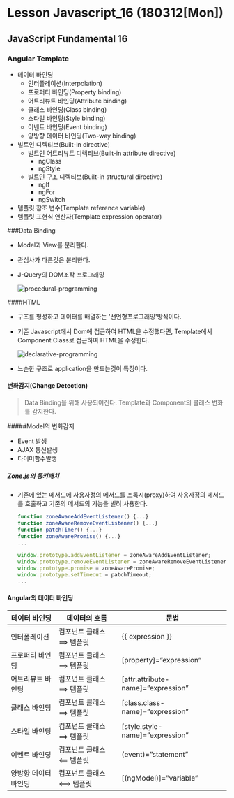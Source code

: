 # Lesson Javascript_16 (180312[Mon])

## JavaScript Fundamental 16

### Angular Template

- ​데이터 바인딩
  - 인터폴레이션(Interpolation)
  - 프로퍼티 바인딩(Property binding)
  - 어트리뷰트 바인딩(Attribute binding)
  - 클래스 바인딩(Class binding)
  - 스타일 바인딩(Style binding)
  - 이벤트 바인딩(Event binding)
  - 양방향 데이터 바인딩(Two-way binding)
- 빌트인 디렉티브(Built-in directive)
  - 빌트인 어트리뷰트 디렉티브(Built-in attribute directive)
    - ngClass
    - ngStyle
  - 빌트인 구조 디렉티브(Built-in structural directive)
    - ngIf
    - ngFor
    - ngSwitch
- 템플릿 참조 변수(Template reference variable)
- 템플릿 표현식 연산자(Template expression operator)

###Data Binding

- Model과 View를 분리한다. 

- 관심사가 다른것은 분리한다.

- J-Query의 DOM조작 프로그래밍

  ![procedural-programming](http://poiemaweb.com/img/procedural-programming.png)

####HTML

- 구조를 형성하고 데이터를 배열하는 '선언형프로그래밍'방식이다.

- 기존 Javascript에서 Dom에 접근하여 HTML을 수정했다면, Template에서 Component Class로 접근하여 HTML을 수정한다.

  ![declarative-programming](http://poiemaweb.com/img/declarative-programming.png)

- 느슨한 구조로 application을 만드는것이 특징이다.

#### 변화감지(Change Detection)

> Data Binding을 위해 사용되어진다. Template과 Component의 클래스 변화를 감지한다.

#####Model의 변화감지

- Event 발생
- AJAX 통신발생
- 타이머함수발생

##### Zone.js의 몽키패치

- 기존에 있는 메서드에 사용자정의 메서드를 프록시(proxy)하여 사용자정의 메서드를 호출하고 기존의 메서드의 기능을 빌려 사용한다.

  ```js
  function zoneAwareAddEventListener() {...}
  function zoneAwareRemoveEventListener() {...}
  function patchTimer() {...}
  function zoneAwarePromise() {...}
  ...

  window.prototype.addEventListener = zoneAwareAddEventListener;
  window.prototype.removeEventListener = zoneAwareRemoveEventListener;
  window.prototype.promise = zoneAwarePromise;
  window.prototype.setTimeout = patchTimeout;
  ...
  ```

#### Angular의 데이터 바인딩

| 데이터 바인딩        | 데이터의 흐름            | 문법                               |
| -------------------- | ------------------------ | ---------------------------------- |
| 인터폴레이션         | 컴포넌트 클래스 ⟹ 템플릿 | {{ expression }}                   |
| 프로퍼티 바인딩      | 컴포넌트 클래스 ⟹ 템플릿 | [property]=”expression”            |
| 어트리뷰트 바인딩    | 컴포넌트 클래스 ⟹ 템플릿 | [attr.attribute-name]=”expression” |
| 클래스 바인딩        | 컴포넌트 클래스 ⟹ 템플릿 | [class.class-name]=”expression”    |
| 스타일 바인딩        | 컴포넌트 클래스 ⟹ 템플릿 | [style.style-name]=”expression”    |
| 이벤트 바인딩        | 컴포넌트 클래스 ⟸ 템플릿 | (event)=”statement”                |
| 양방향 데이터 바인딩 | 컴포넌트 클래스 ⟺ 템플릿 | [(ngModel)]=”variable”             |